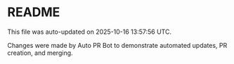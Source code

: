 # README

This file was auto-updated on 2025-10-16 13:57:56 UTC.

Changes were made by Auto PR Bot to demonstrate automated updates, PR creation, and merging.
